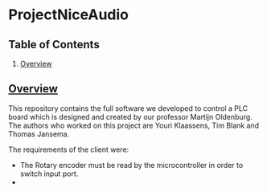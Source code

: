 # ProjectNiceAudio

## Table of Contents

1. [Overview](#section-features)


## [Overview](id:section-features)

This repository contains the full software we developed to control a PLC board which is designed and created by our professor Martijn Oldenburg. The authors who worked on this project are Youri Klaassens, Tim Blank and Thomas Jansema. 


The requirements of the client were:
* The Rotary encoder must be read by the microcontroller in order to switch input port.
* 
